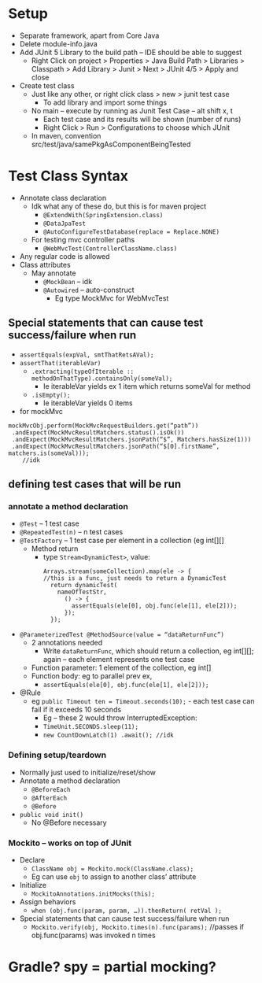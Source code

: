 # Setup
* Separate framework, apart from Core Java
* Delete module-info.java
* Add JUnit 5 Library to the build path – IDE should be able to suggest
  * Right Click on project > Properties > Java Build Path > Libraries > Classpath > Add Library > Junit > Next > JUnit 4/5 > Apply and close
* Create test class
  * Just like any other, or right click class > new > junit test case
    * To add library and import some things
  * No main – execute by running as Junit Test Case – alt shift x, t
    * Each test case and its results will be shown (number of runs)
    * Right Click > Run > Configurations to choose which JUnit
  * In maven, convention src/test/java/samePkgAsComponentBeingTested
# Test Class Syntax
* Annotate class declaration
  * Idk what any of these do, but this is for maven project
    * `@ExtendWith(SpringExtension.class)`
    * `@DataJpaTest`
    * `@AutoConfigureTestDatabase(replace = Replace.NONE)`
  * For testing mvc controller paths
    * `@WebMvcTest(ControllerClassName.class)`
* Any regular code is allowed
* Class attributes
  * May annotate
    * `@MockBean` – idk
    * `@Autowired` – auto-construct
      * Eg type MockMvc for WebMvcTest
## Special statements that can cause test success/failure when run
* `assertEquals(expVal, smtThatRetsAVal);`
* `assertThat(iterableVar)`
  * `.extracting(typeOfIterable :: methodOnThatType).containsOnly(someVal);`
    * Ie iterableVar yields ex 1 item which returns someVal for method
  * `.isEmpty();`
    * Ie iterableVar yields 0 items
* for mockMvc
```
mockMvcObj.perform(MockMvcRequestBuilders.get(“path”))
 .andExpect(MockMvcResultMatchers.status().isOk())
 .andExpect(MockMvcResultMatchers.jsonPath(“$”, Matchers.hasSize(1)))
 .andExpect(MockMvcResultMatchers.jsonPath(“$[0].firstName”, matchers.is(someVal)));
    //idk
```
## defining test cases that will be run
### annotate a method declaration
 * `@Test` – 1 test case
 * `@RepeatedTest(n)` – n test cases
 * `@TestFactory` – 1 test case per element in a collection (eg int[][]
   * Method return
     * type `Stream<DynamicTest>`, value:
       ```
       Arrays.stream(someCollection).map(ele -> {
       //this is a func, just needs to return a DynamicTest
         return dynamicTest(
           nameOfTestStr,
             () -> {
               assertEquals(ele[0], obj.func(ele[1], ele[2]));
             });
         });
       ```
 * `@ParameterizedTest @MethodSource(value = “dataReturnFunc”)`
   * 2 annotations needed
     * Write `dataReturnFunc`, which should return a collection, eg int[][]; again – each element represents one test case
   * Function parameter: 1 element of the collection, eg int[]
   * Function body: eg to parallel prev ex,
     * `assertEquals(ele[0], obj.func(ele[1], ele[2]));`
 * @Rule
   * eg `public Timeout ten = Timeout.seconds(10);` - each test case can fail if it exceeds 10 seconds
       * Eg – these 2 would throw InterruptedException:
       * `TimeUnit.SECONDS.sleep(11);`
       * `new CountDownLatch(1) .await(); //idk`
### Defining setup/teardown
* Normally just used to initialize/reset/show
* Annotate a method declaration
  * `@BeforeEach`
  * `@AfterEach`
  * `@Before`
* `public void init()`
  * No @Before necessary
### Mockito – works on top of JUnit
* Declare
  * `ClassName obj = Mockito.mock(ClassName.class);`
  * Eg can use `obj` to assign to another class’ attribute
* Initialize
  * `MockitoAnnotations.initMocks(this);`
* Assign behaviors
  * `when (obj.func(param, param, …)).thenReturn( retVal );`
* Special statements that can cause test success/failure when run
  * `Mockito.verify(obj, Mockito.times(n).func(params);` //passes if obj.func(params) was invoked n times
# Gradle? spy = partial mocking?
